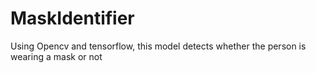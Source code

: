 # MaskIdentifier
Using Opencv and tensorflow, this model detects whether the person is wearing a mask or not
